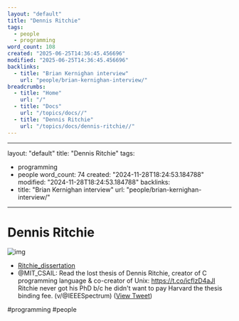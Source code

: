 ```yaml
---
layout: "default"
title: "Dennis Ritchie"
tags:
  - people
  - programming
word_count: 108
created: "2025-06-25T14:36:45.456696"
modified: "2025-06-25T14:36:45.456696"
backlinks:
  - title: "Brian Kernighan interview"
    url: "people/brian-kernighan-interview/"
breadcrumbs:
  - title: "Home"
    url: "/"
  - title: "Docs"
    url: "/topics/docs//"
  - title: "Dennis Ritchie"
    url: "/topics/docs/dennis-ritchie//"
---
```

---
layout: "default"
title: "Dennis Ritchie"
tags:
  - programming
  - people
word_count: 74
created: "2024-11-28T18:24:53.184788"
modified: "2024-11-28T18:24:53.184788"
backlinks:
  - title: "Brian Kernighan interview"
    url: "people/brian-kernighan-interview/"
---
# Dennis Ritchie

![img](https://pbs.twimg.com/media/FBlQItEWUAIVKgg.png)

- [Ritchie_dissertation](https://archive.computerhistory.org/resources/access/text/2020/05/102790971/Ritchie_dissertation.pdf)
- @MIT_CSAIL: Read the lost thesis of Dennis Ritchie, creator of C programming language & co-creator of Unix: <https://t.co/icflzD4aJl>
  Ritchie never got his PhD b/c he didn't want to pay Harvard the thesis binding fee.
  (v/@IEEESpectrum)
   ([View Tweet](https://twitter.com/MIT_CSAIL/status/1448321380433514499))

#programming #people 